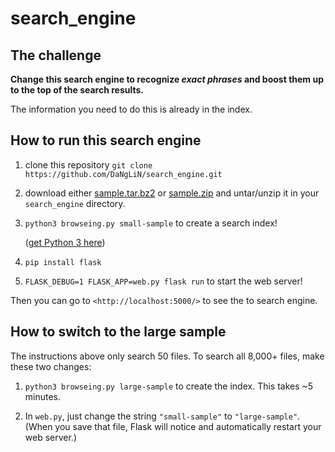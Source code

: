 # search_engine



## The challenge

**Change this search engine to recognize *exact phrases*
and boost them up to the top of the search results.**

The information you need to do this is already in the index.


## How to run this search engine

1.  clone this repository
    `git clone https://github.com/DaNgLiN/search_engine.git`

2.  download either
    [sample.tar.bz2](https://www.dropbox.com/s/uk5ns6u597z1rwp/sample.tar.bz2?dl=1)
    or
    [sample.zip](https://www.dropbox.com/s/cn6n2xjjyyz3c13/sample.zip?dl=1)
    and untar/unzip it in your `search_engine` directory.

3.  `python3 browseing.py small-sample`
    to create a search index!

    ([get Python 3 here](https://www.python.org/downloads/))

4.  `pip install flask`

5.  `FLASK_DEBUG=1 FLASK_APP=web.py flask run`
    to start the web server!

Then you can go to `<http://localhost:5000/>` to see the to search engine.


## How to switch to the large sample

The instructions above only search 50 files.
To search all 8,000+ files, make these two changes:

1.  `python3 browseing.py large-sample`
    to create the index. This takes ~5 minutes.

2.  In `web.py`, just change the string `"small-sample"` to `"large-sample"`.
    (When you save that file, Flask will notice
    and automatically restart your web server.)

